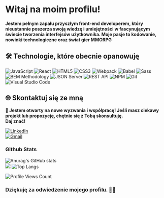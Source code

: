 <h1>Witaj na moim profilu!</h1>

<strong>Jestem pełnym zapału przyszłym front-end developerem, który nieustannie poszerza swoją wiedzę i umiejętności w fascynującym świecie tworzenia interfejsów użytkownika. Moje pasje to kodowanie, nowinki technologiczne oraz świat gier MMORPG</strong>



<h2>🛠️ Technologie, które obecnie opanowuję</h2>

![JavaScript](https://img.shields.io/badge/JavaScript-323330?style=for-the-badge&logo=javascript&logoColor=F7DF1E)
![React](https://img.shields.io/badge/React-20232A?style=for-the-badge&logo=react&logoColor=61DAFB)
![HTML5](https://img.shields.io/badge/HTML5-E34F26?style=for-the-badge&logo=html5&logoColor=white)
![CSS3](https://img.shields.io/badge/CSS3-1572B6?style=for-the-badge&logo=css3&logoColor=white)
![Webpack](https://img.shields.io/badge/Webpack-8DD6F9?style=for-the-badge&logo=Webpack&logoColor=white)
![Babel](https://img.shields.io/badge/Babel-F9DC3E?style=for-the-badge&logo=babel&logoColor=white)
![Sass](https://img.shields.io/badge/Sass-pink?style=for-the-badge&logo=sass&logoColor=white)</br>
![BEM Methodology](https://img.shields.io/badge/BEM%20Methodology-29BDfD?style=for-the-badge&logo=BEM&logoColor=white)
![JSON Server](https://img.shields.io/badge/JSON%20Server-6f736d?style=for-the-badge&logo=JSON&logoColor=white)
![REST API](https://img.shields.io/badge/REST%20API-4f736d?style=for-the-badge&logoColor=white)
![NPM](https://img.shields.io/badge/NPM-CB3837?style=for-the-badge&logo=npm&logoColor=white)
![Git](https://img.shields.io/badge/GIT-ADB188?style=for-the-badge&logo=git&logoColor=white)
![Visual Studio Code](https://img.shields.io/badge/-Visual%20Studio%20Code-0A1A2F?style=for-the-badge&logo=visual-studio-code&logoColor=007ACC)


<h2>🌐 Skontaktuj się ze mną</h2>

<strong>🤝 Jestem otwarty na nowe wyzwania i współpracę! Jeśli masz ciekawy projekt lub propozycję, chętnie się z Tobą skonsultuję.</br> Daj znać!</strong>

[![LinkedIn](https://img.shields.io/badge/linkedin-%230077B5.svg?style=for-the-badge&logo=linkedin&logoColor=white)](https://www.linkedin.com/in/maciek-n%C4%99cka/)</br> [![Gmail](https://img.shields.io/badge/Gmail-D14836?style=for-the-badge&logo=gmail&logoColor=white)
](mailto:macieknecka@gmail.com)


<h3>Github Stats </h3>

![Anurag's GitHub stats](https://github-readme-stats.vercel.app/api?username=maciejnecka&show_icons=true&theme=dark)<br/>
![](https://github-readme-streak-stats.herokuapp.com/?user=maciejnecka&theme=holi&hide_border=true)
![Top Langs](https://github-readme-stats.vercel.app/api/top-langs/?username=maciejnecka&layout=compact)

<img src="https://visitcount.itsvg.in/api?id=maciejnecka&label=Profile%20Views&color=8&icon=1&pretty=false" alt="Profile Views Count"></p>

<h3>Dziękuję za odwiedzenie mojego profilu. 🙌🚀</h3>


